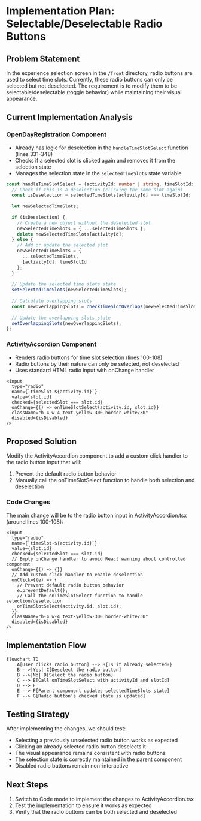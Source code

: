 # Implementation Plan: Selectable/Deselectable Radio Buttons

## Problem Statement
In the experience selection screen in the `/front` directory, radio buttons are used to select time slots. Currently, these radio buttons can only be selected but not deselected. The requirement is to modify them to be selectable/deselectable (toggle behavior) while maintaining their visual appearance.

## Current Implementation Analysis

### OpenDayRegistration Component
- Already has logic for deselection in the `handleTimeSlotSelect` function (lines 331-348)
- Checks if a selected slot is clicked again and removes it from the selection state
- Manages the selection state in the `selectedTimeSlots` state variable

```typescript
const handleTimeSlotSelect = (activityId: number | string, timeSlotId: string) => {
  // Check if this is a deselection (clicking the same slot again)
  const isDeselection = selectedTimeSlots[activityId] === timeSlotId;
  
  let newSelectedTimeSlots;
  
  if (isDeselection) {
    // Create a new object without the deselected slot
    newSelectedTimeSlots = { ...selectedTimeSlots };
    delete newSelectedTimeSlots[activityId];
  } else {
    // Add or update the selected slot
    newSelectedTimeSlots = {
      ...selectedTimeSlots,
      [activityId]: timeSlotId
    };
  }
  
  // Update the selected time slots state
  setSelectedTimeSlots(newSelectedTimeSlots);
  
  // Calculate overlapping slots
  const newOverlappingSlots = checkTimeSlotOverlaps(newSelectedTimeSlots);
  
  // Update the overlapping slots state
  setOverlappingSlots(newOverlappingSlots);
};
```

### ActivityAccordion Component
- Renders radio buttons for time slot selection (lines 100-108)
- Radio buttons by their nature can only be selected, not deselected
- Uses standard HTML radio input with onChange handler

```tsx
<input
  type="radio"
  name={`timeSlot-${activity.id}`}
  value={slot.id}
  checked={selectedSlot === slot.id}
  onChange={() => onTimeSlotSelect(activity.id, slot.id)}
  className="h-4 w-4 text-yellow-300 border-white/30"
  disabled={isDisabled}
/>
```

## Proposed Solution

Modify the ActivityAccordion component to add a custom click handler to the radio button input that will:
1. Prevent the default radio button behavior
2. Manually call the onTimeSlotSelect function to handle both selection and deselection

### Code Changes

The main change will be to the radio button input in ActivityAccordion.tsx (around lines 100-108):

```tsx
<input
  type="radio"
  name={`timeSlot-${activity.id}`}
  value={slot.id}
  checked={selectedSlot === slot.id}
  // Empty onChange handler to avoid React warning about controlled component
  onChange={() => {}}
  // Add custom click handler to enable deselection
  onClick={(e) => {
    // Prevent default radio button behavior
    e.preventDefault();
    // Call the onTimeSlotSelect function to handle selection/deselection
    onTimeSlotSelect(activity.id, slot.id);
  }}
  className="h-4 w-4 text-yellow-300 border-white/30"
  disabled={isDisabled}
/>
```

## Implementation Flow

```mermaid
flowchart TD
    A[User clicks radio button] --> B{Is it already selected?}
    B -->|Yes| C[Deselect the radio button]
    B -->|No| D[Select the radio button]
    C --> E[Call onTimeSlotSelect with activityId and slotId]
    D --> E
    E --> F[Parent component updates selectedTimeSlots state]
    F --> G[Radio button's checked state is updated]
```

## Testing Strategy

After implementing the changes, we should test:
- Selecting a previously unselected radio button works as expected
- Clicking an already selected radio button deselects it
- The visual appearance remains consistent with radio buttons
- The selection state is correctly maintained in the parent component
- Disabled radio buttons remain non-interactive

## Next Steps

1. Switch to Code mode to implement the changes to ActivityAccordion.tsx
2. Test the implementation to ensure it works as expected
3. Verify that the radio buttons can be both selected and deselected